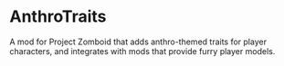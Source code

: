# AnthroTraits
A mod for Project Zomboid that adds anthro-themed traits for player characters, and integrates with mods that provide furry player models.
